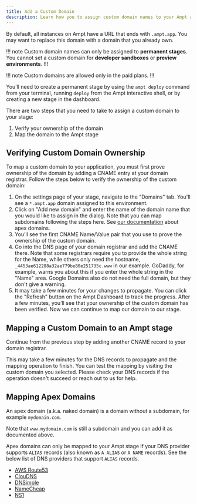 ```yaml
---
title: Add a Custom Domain
description: Learn how you to assign custom domain names to your Ampt applications.
---
```


By default, all instances on Ampt have a URL that ends with `.ampt.app`. You may want to replace this domain with a domain that you already own.

!!! note
Custom domain names can only be assigned to **permanent stages**. You cannot set a custom domain for **developer sandboxes** or **preview environments**.
!!!

!!! note
Custom domains are allowed only in the paid plans.
!!!

You’ll need to create a permanent stage by using the `ampt deploy` command from your terminal, running `deploy` from the Ampt interactive shell, or by creating a new stage in the dashboard.

There are two steps that you need to take to assign a custom domain to your stage:

1. Verify your ownership of the domain
2. Map the domain to the Ampt stage

## Verifying Custom Domain Ownership

To map a custom domain to your application, you must first prove ownership of the domain by adding a CNAME entry at your domain registrar. Follow the steps below to verify the ownership of the custom domain:

1. On the settings page of your stage, navigate to the "Domains" tab. You'll see a `*.ampt.app` domain assigned to this environment.
2. Click on "Add new domain" and enter the name of the domain name that you would like to assign in the dialog. Note that you can map subdomains following the steps here. See [our documentation](/docs/custom-domains#mapping-apex-domains) about apex domains.
3. You’ll see the first CNAME Name/Value pair that you use to prove the ownership of the custom domain.
4. Go into the DNS page of your domain registrar and add the CNAME there. Note that some registrars require you to provide the whole string for the Name, while others only need the hostname, `_4453ae612288a32ae779be80e251735c.www` in our example. GoDaddy, for example, warns you about this if you enter the whole string in the "Name" area. Google Domains also do not need the full domain, but they don't give a warning.
5. It may take a few minutes for your changes to propagate. You can click the "Refresh" button on the Ampt Dashboard to track the progress. After a few minutes, you’ll see that your ownership of the custom domain has been verified. Now we can continue to map our domain to our stage.

## Mapping a Custom Domain to an Ampt stage

Continue from the previous step by adding another CNAME record to your domain registrar.

This may take a few minutes for the DNS records to propagate and the mapping operation to finish. You can test the mapping by visiting the custom domain you selected. Please check your DNS records if the operation doesn't succeed or reach out to us for help.

## Mapping Apex Domains

An apex domain (a.k.a. naked domain) is a domain without a subdomain, for example `mydomain.com`.

Note that `www.mydomain.com` is still a subdomain and you can add it as documented above.

Apex domains can only be mapped to your Ampt stage if your DNS provider supports `ALIAS` records (also known as `A ALIAS` or `A NAME` records). See the below list of DNS providers that support `ALIAS` records.

- [AWS Route53](https://docs.aws.amazon.com/Route53/latest/DeveloperGuide/resource-record-sets-choosing-alias-non-alias.html)
- [ClouDNS](https://www.cloudns.net/wiki/article/18/)
- [DNSimple](https://support.dnsimple.com/articles/alias-record/)
- [NameCheap](https://www.namecheap.com/support/knowledgebase/article.aspx/9646/2237/how-to-create-a-cname-record-for-your-domain/)
- [NS1](https://help.ns1.com/hc/en-us/articles/360020248973)
